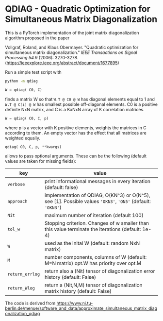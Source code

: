 # QDIAG - Quadratic Optimization for Simultaneous Matrix Diagonalization

This is a PyTorch implementation of the joint matrix diagonalization algorithm proposed in the paper

Vollgraf, Roland, and Klaus Obermayer. "Quadratic optimization for simultaneous matrix diagonalization." *IEEE Transactions on Signal Processing 54.9* (2006): 3270-3278. (https://ieeexplore.ieee.org/abstract/document/1677895)

Run a simple test script with
```bash
python -m qdiag
```




```python
W = qdiag( C0, C) 
``` 
finds a matrix W so that `W.T @ C0 @ W` has diagonal elements
equal to 1 and `W.T @ C[i] @ W` has smallest possible off-diagonal
elements. C0 is a positive definite NxN matrix, and C is a KxNxN array
of K correlation matrices.

```python
W = qdiag( C0, C, p)
``` 
where p is a vector with K positive elements,
weights the matrices in C according to them. An empty vector has the
effect that all matrices are weighted equally.

```python
qdiag( C0, C, p, **kwargs)
```
allows to pass optional arguments. These 
can be the following  (default values are taken for missing fields):

|key|value|
|---|---|
| `verbose`  | print informational messages in every iteration (default: false) |
| `approach` | implementation of QDIAG, O(KN^3) or O(N^5), see [1]. Possible  values  `'OKN3'`, `'ON5'` (default: `'OKN3'`) |
| `Nit`      | maximum number of iteration (default 100) |
|  `tol_w`   | Stopping criterion. Changes of w smaller than this value terminate the iterations (default: 1e-4) |
| `W`         | used as the inital W (default: random NxN matrix)
|  `M`       | number components, columns of W (default: M=N  matrix) opt.W has priority over opt.M
| `return_errlog` | return also a (Nit) tensor of diagonalization error history (default: False)
| `return_Wlog` | return a  (Nit,N,M) tensor of diagonalization matrix history (default: False)




The code is derived from https://www.ni.tu-berlin.de/menue/software_and_data/approximate_simultaneous_matrix_diagonalization_qdiag
